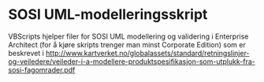 # SOSI UML-modelleringsskript

VBScripts hjelper filer for SOSI UML modellering og validering i Enterprise Architect (for å kjøre skripts trenger man minst Corporate Edition)
som er beskrevet i http://www.kartverket.no/globalassets/standard/retningslinjer-og-veiledere/veileder-i-a-modellere-produktspesifikasjon-som-utplukk-fra-sosi-fagomrader.pdf


